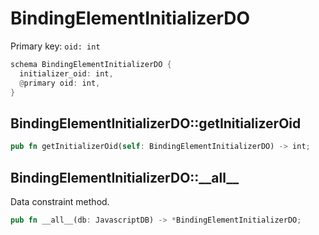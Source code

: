 # BindingElementInitializerDO

Primary key: `oid: int`

```rust
schema BindingElementInitializerDO {
  initializer_oid: int,
  @primary oid: int,
}
```
## BindingElementInitializerDO::getInitializerOid

```rust
pub fn getInitializerOid(self: BindingElementInitializerDO) -> int;
```
## BindingElementInitializerDO::\_\_all\_\_

Data constraint method.

```rust
pub fn __all__(db: JavascriptDB) -> *BindingElementInitializerDO;
```
